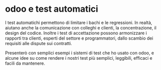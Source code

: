 # odoo e test automatici

I test automatichi permettono di limitare i bachi e le regressioni. In realtà,
aiutano anche la comunicazione con colleghi e clienti, la concentrazione, il
design del codice.  Inoltre i test di accettazione possono armonizzare i
rapporti tra clienti, esperti del settore e programmatori, dallo scambio dei
requisiti alle dispute sui contratti.

Presenterò con semplici esempi i sistemi di test che ho usato con odoo, e
alcune idee su come rendere i nostri test più semplici, leggibili, efficaci e
facili da mantenere.
